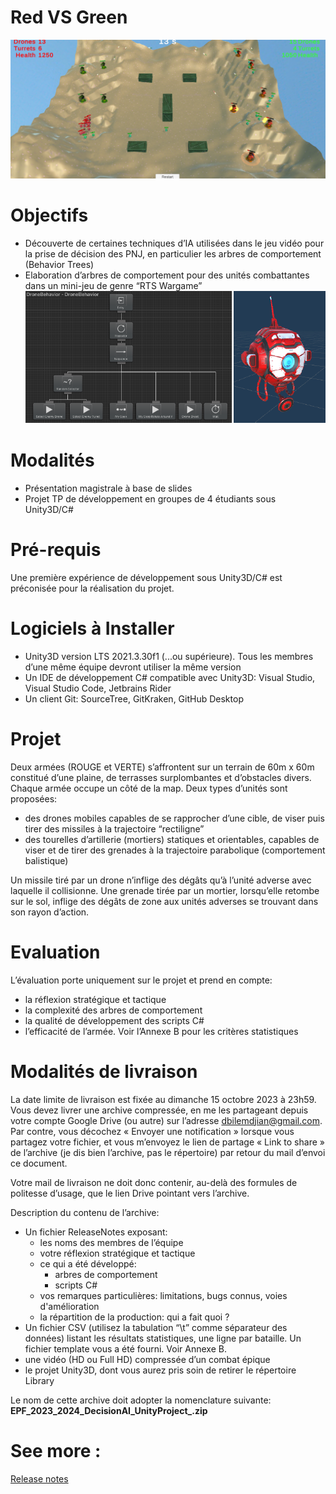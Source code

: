 # Red VS Green

![Game (Red VS Green)](./Ressources/Game.png)

# Objectifs

* Découverte de certaines techniques d’IA utilisées dans le jeu vidéo pour la prise de décision des PNJ, en particulier les arbres de comportement (Behavior Trees)
* Elaboration d’arbres de comportement pour des unités combattantes dans un mini-jeu de genre “RTS Wargame”
![Game (Red VS Green)](./Ressources/objectifs.png)

# Modalités
* Présentation magistrale à base de slides
* Projet TP de développement en groupes de 4 étudiants sous Unity3D/C#

# Pré-requis

Une première expérience de développement sous Unity3D/C# est préconisée pour la réalisation du projet.

# Logiciels à Installer
* Unity3D version LTS 2021.3.30f1 (...ou supérieure). Tous les membres d’une même
équipe devront utiliser la même version
* Un IDE de développement C# compatible avec Unity3D: Visual Studio, Visual Studio
Code, Jetbrains Rider
* Un client Git: SourceTree, GitKraken, GitHub Desktop


# Projet
Deux armées (ROUGE et VERTE) s’affrontent sur un terrain de 60m x 60m constitué d’une plaine, de terrasses surplombantes et d’obstacles divers.
Chaque armée occupe un côté de la map. Deux types d’unités sont proposées:
* des drones mobiles capables de se rapprocher d’une cible, de viser puis tirer des missiles à la trajectoire “rectiligne”
* des tourelles d’artillerie (mortiers) statiques et orientables, capables de viser et de tirer des grenades à la trajectoire parabolique (comportement balistique)

Un missile tiré par un drone n’inflige des dégâts qu’à l’unité adverse
avec laquelle il collisionne.
Une grenade tirée par un mortier, lorsqu’elle retombe sur le sol, inflige des dégâts de zone
aux unités adverses se trouvant dans son rayon d’action.

# Evaluation
L’évaluation porte uniquement sur le projet et prend en compte:
* la réflexion stratégique et tactique
* la complexité des arbres de comportement
* la qualité de développement des scripts C#
* l’efficacité de l’armée. Voir l’Annexe B pour les critères statistiques

# Modalités de livraison

La date limite de livraison est fixée au dimanche 15 octobre 2023 à 23h59.
Vous devez livrer une archive compressée, en me les partageant depuis votre compte Google Drive (ou autre) sur l’adresse dbilemdjian@gmail.com. Par contre, vous décochez « Envoyer une notification » lorsque vous partagez votre fichier, et vous m’envoyez le lien de partage « Link to share » de l’archive (je dis bien l’archive, pas le répertoire) par retour du mail d’envoi ce document.

Votre mail de livraison ne doit donc contenir, au-delà des formules de politesse d’usage, que
le lien Drive pointant vers l’archive.

Description du contenu de l’archive:
* Un fichier ReleaseNotes exposant:
    * les noms des membres de l’équipe
    * votre réflexion stratégique et tactique
    * ce qui a été développé:
        * arbres de comportement
        * scripts C#
    * vos remarques particulières: limitations, bugs
    connus, voies d'amélioration
    * la répartition de la production: qui a fait quoi ?
* Un fichier CSV (utilisez la tabulation “\t” comme séparateur
des données) listant les résultats statistiques, une ligne par
bataille. Un fichier template vous a été fourni. Voir Annexe B.
* une vidéo (HD ou Full HD) compressée d’un combat épique
* le projet Unity3D, dont vous aurez pris soin de retirer le répertoire Library

Le nom de cette archive doit adopter la nomenclature suivante:
**EPF_2023_2024_DecisionAI_UnityProject_<Nom1Nom2Nom3Nom4>.zip**

# See more :
[Release notes](blob/main/Ressources/ReleaseNotes.md)